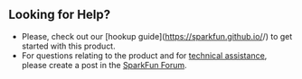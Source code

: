 Looking for Help?
---

* Please, check out our [hookup guide](https://sparkfun.github.io/<GitHub Repo Name>/) to get started with this product.
* For questions relating to the product and for [technical assistance](https://www.sparkfun.com/technical_assistance), please create a post in the [SparkFun Forum](https://forum.sparkfun.com/).